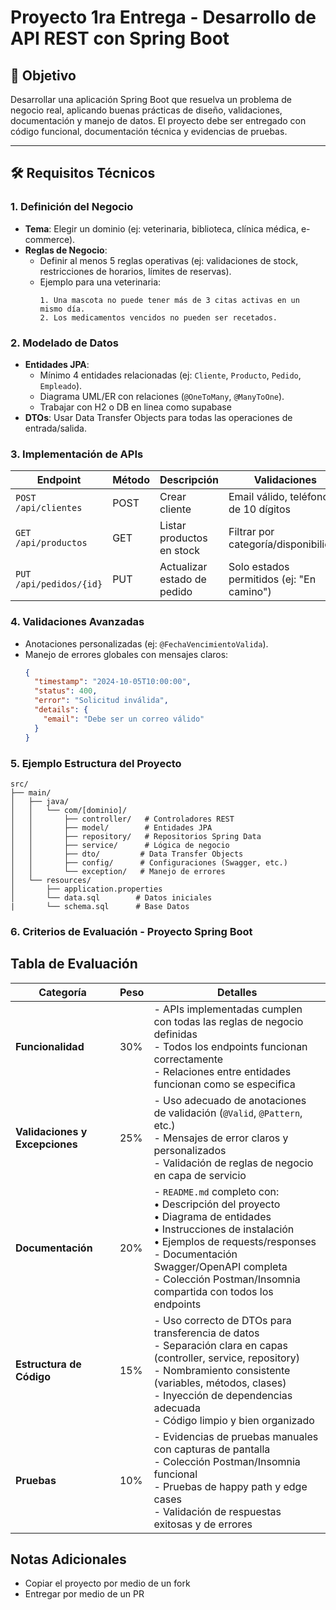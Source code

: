 # Proyecto 1ra Entrega - Desarrollo de API REST con Spring Boot

## 📌 Objetivo
Desarrollar una aplicación Spring Boot que resuelva un problema de negocio real, aplicando buenas prácticas de diseño, validaciones, documentación y manejo de datos. El proyecto debe ser entregado con código funcional, documentación técnica y evidencias de pruebas.

---

## 🛠 Requisitos Técnicos

### 1. Definición del Negocio
- **Tema**: Elegir un dominio (ej: veterinaria, biblioteca, clínica médica, e-commerce).  
- **Reglas de Negocio**:  
  - Definir al menos 5 reglas operativas (ej: validaciones de stock, restricciones de horarios, límites de reservas).  
  - Ejemplo para una veterinaria:  
    ```plaintext
    1. Una mascota no puede tener más de 3 citas activas en un mismo día.
    2. Los medicamentos vencidos no pueden ser recetados.
    ```

### 2. Modelado de Datos
- **Entidades JPA**:  
  - Mínimo 4 entidades relacionadas (ej: `Cliente`, `Producto`, `Pedido`, `Empleado`).  
  - Diagrama UML/ER con relaciones (`@OneToMany`, `@ManyToOne`).  
  - Trabajar con H2 o DB en linea como supabase
- **DTOs**: Usar Data Transfer Objects para todas las operaciones de entrada/salida.

### 3. Implementación de APIs
| **Endpoint**              | **Método** | **Descripción**                     | **Validaciones**                          |
|---------------------------|------------|-------------------------------------|-------------------------------------------|
| `POST /api/clientes`      | POST       | Crear cliente                       | Email válido, teléfono de 10 dígitos      |
| `GET /api/productos`      | GET        | Listar productos en stock           | Filtrar por categoría/disponibilidad      |
| `PUT /api/pedidos/{id}`   | PUT        | Actualizar estado de pedido         | Solo estados permitidos (ej: "En camino") |

### 4. Validaciones Avanzadas
- Anotaciones personalizadas (ej: `@FechaVencimientoValida`).  
- Manejo de errores globales con mensajes claros:  
  ```json
  {
    "timestamp": "2024-10-05T10:00:00",
    "status": 400,
    "error": "Solicitud inválida",
    "details": {
      "email": "Debe ser un correo válido"
    }
  }

### 5. **Ejemplo Estructura del Proyecto**
```plaintext
src/
├── main/
│   ├── java/
│   │   └── com/[dominio]/
│   │       ├── controller/   # Controladores REST
│   │       ├── model/        # Entidades JPA
│   │       ├── repository/   # Repositorios Spring Data
│   │       ├── service/      # Lógica de negocio
│   │       ├── dto/         # Data Transfer Objects
│   │       ├── config/      # Configuraciones (Swagger, etc.)
│   │       └── exception/   # Manejo de errores
│   └── resources/
│       ├── application.properties
│       └── data.sql        # Datos iniciales
|       └── schema.sql      # Base Datos
```

### 6. Criterios de Evaluación - Proyecto Spring Boot

## Tabla de Evaluación

| Categoría                     | Peso  | Detalles                                                                 |
|-------------------------------|-------|--------------------------------------------------------------------------|
| **Funcionalidad**             | 30%   | - APIs implementadas cumplen con todas las reglas de negocio definidas<br>- Todos los endpoints funcionan correctamente<br>- Relaciones entre entidades funcionan como se especifica |
| **Validaciones y Excepciones**| 25%   | - Uso adecuado de anotaciones de validación (`@Valid`, `@Pattern`, etc.)<br>- Mensajes de error claros y personalizados<br>- Validación de reglas de negocio en capa de servicio |
| **Documentación**             | 20%   | - `README.md` completo con:<br>  • Descripción del proyecto<br>  • Diagrama de entidades<br>  • Instrucciones de instalación<br>  • Ejemplos de requests/responses<br>- Documentación Swagger/OpenAPI completa<br>- Colección Postman/Insomnia compartida con todos los endpoints |
| **Estructura de Código**      | 15%   | - Uso correcto de DTOs para transferencia de datos<br>- Separación clara en capas (controller, service, repository)<br>- Nombramiento consistente (variables, métodos, clases)<br>- Inyección de dependencias adecuada<br>- Código limpio y bien organizado |
| **Pruebas**                   | 10%   | - Evidencias de pruebas manuales con capturas de pantalla<br>- Colección Postman/Insomnia funcional<br>- Pruebas de happy path y edge cases<br>- Validación de respuestas exitosas y de errores |

## Notas Adicionales

- Copiar el proyecto por medio de un fork
- Entregar por medio de un PR